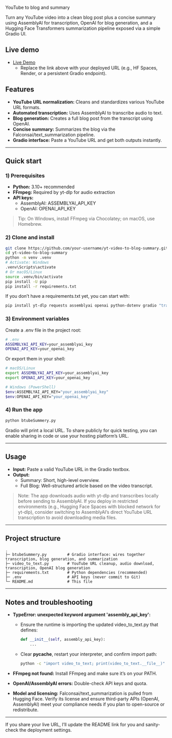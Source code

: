 YouTube to blog and summary

Turn any YouTube video into a clean blog post plus a concise summary using AssemblyAI for transcription, OpenAI for blog generation, and a Hugging Face Transformers summarization pipeline exposed via a simple Gradio UI.



## Live demo

- [Live Demo](https://ef604358b9d1363a17.gradio.live/)  
  - Replace the link above with your deployed URL (e.g., HF Spaces, Render, or a persistent Gradio endpoint).


## Features

- **YouTube URL normalization:** Cleans and standardizes various YouTube URL formats.
- **Automated transcription:** Uses AssemblyAI to transcribe audio to text.
- **Blog generation:** Creates a full blog post from the transcript using OpenAI.
- **Concise summary:** Summarizes the blog via the Falconsai/text_summarization pipeline.
- **Gradio interface:** Paste a YouTube URL and get both outputs instantly.

---

## Quick start

### 1) Prerequisites

- **Python:** 3.10+ recommended
- **FFmpeg:** Required by yt-dlp for audio extraction
- **API keys:**  
  - AssemblyAI: ASSEMBLYAI_API_KEY  
  - OpenAI: OPENAI_API_KEY

> Tip: On Windows, install FFmpeg via Chocolatey; on macOS, use Homebrew.

### 2) Clone and install

```bash
git clone https://github.com/your-username/yt-video-to-blog-summary.git
cd yt-video-to-blog-summary
python -m venv .venv
# Activate: Windows
.venv\Scripts\activate
# Or macOS/Linux
source .venv/bin/activate
pip install -U pip
pip install -r requirements.txt
```

If you don’t have a requirements.txt yet, you can start with:

```bash
pip install yt-dlp requests assemblyai openai python-dotenv gradio "transformers>=4.42.0" "torch>=2.2.0"
```

### 3) Environment variables

Create a .env file in the project root:

```bash
# .env
ASSEMBLYAI_API_KEY=your_assemblyai_key
OPENAI_API_KEY=your_openai_key
```

Or export them in your shell:

```bash
# macOS/Linux
export ASSEMBLYAI_API_KEY=your_assemblyai_key
export OPENAI_API_KEY=your_openai_key

# Windows (PowerShell)
$env:ASSEMBLYAI_API_KEY="your_assemblyai_key"
$env:OPENAI_API_KEY="your_openai_key"
```

### 4) Run the app

```bash
python btubeSummery.py
```

Gradio will print a local URL. To share publicly for quick testing, you can enable sharing in code or use your hosting platform’s URL.

---

## Usage

- **Input:** Paste a valid YouTube URL in the Gradio textbox.
- **Output:**  
  - Summary: Short, high-level overview.  
  - Full Blog: Well-structured article based on the video transcript.

> Note: The app downloads audio with yt-dlp and transcribes locally before sending to AssemblyAI. If you deploy in restricted environments (e.g., Hugging Face Spaces with blocked network for yt-dlp), consider switching to AssemblyAI’s direct YouTube URL transcription to avoid downloading media files.

---

## Project structure

```
.
├─ btubeSummery.py         # Gradio interface: wires together transcription, blog generation, and summarization
├─ video_to_text.py        # YouTube URL cleanup, audio download, transcription, OpenAI blog generation
├─ requirements.txt        # Python dependencies (recommended)
├─ .env                    # API keys (never commit to Git)
└─ README.md               # This file
```

---

## Notes and troubleshooting

- **TypeError: unexpected keyword argument 'assembly_api_key':**  
  - Ensure the runtime is importing the updated video_to_text.py that defines:
    ```python
    def __init__(self, assembly_api_key):
        ...
    ```
  - Clear __pycache__, restart your interpreter, and confirm import path:
    ```bash
    python -c "import video_to_text; print(video_to_text.__file__)"
    ```

- **FFmpeg not found:** Install FFmpeg and make sure it’s on your PATH.

- **OpenAI/AssemblyAI errors:** Double-check API keys and quota.

- **Model and licensing:** Falconsai/text_summarization is pulled from Hugging Face. Verify its license and ensure third-party APIs (OpenAI, AssemblyAI) meet your compliance needs if you plan to open-source or redistribute.

---

If you share your live URL, I’ll update the README link for you and sanity-check the deployment settings.
